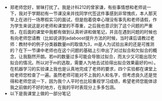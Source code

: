 - 郑老师您好，冒昧打扰了。我是计科212的曾家谦，有些事情想和老师说一下，我对于学期初有一节课没来并找同学代签这件事感到非常愧疚，本人那天早上在进行一场寒假实习的面试，但是抱着侥幸心理没有事先和老师请假，作为学生来说这是对老师和课堂的不尊重，之后我也意识到了这个问题的严重性，在后面的课堂中我都有做到认真听讲和做笔记，并且在遇到问题的时候也有向老师您请教（比如说讲到adaboost提升方法的时候，当时课后请教过老师：教材中的例子分类器数量m的取值为3，m是人为试验出来的还是可推测的？在下一节课中老师也在这个问题的基础上引申出了对过拟合和欠拟合的概念，让我豁然开朗。若m的数量过多可能会导致过拟合，而太少又可能出现欠拟合的情况。所以对于m的选取，需要人为地去试验得出拟合效果最好的m）。在机器学习的实验课上我也是认真地完成了老师的要求，四个实验都在课堂上给老师您检查了一遍。虽然老师可能对不上我的人和名字，但考虑良久还是觉得和老师您说一下，因为我个人平时也比较重视学习成绩，希望老师您能体谅我之前做的不好的地方，在我的平时表现分上多多包涵。
- 以下是我课堂上做的一部分笔记